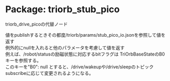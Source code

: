 # Package: triorb_stub_pico

triorb_drive_picoの代替ノード

値をpublishするときその都度/triorb/params/stub_pico_io.jsonを参照して値を返す <br>
例外的にnullを入れると他のパラメータを考慮して値を返す <br>
例えば、/robot/statusの励磁状態に対応するbitフラグは TriOrbBaseStateのB0キーを参照する。 <br>
このキーを"B0": null とすると、/drive/wakeupや/drive/sleepのトピックsubscribeに応じて変更されるようになる。 <br>
